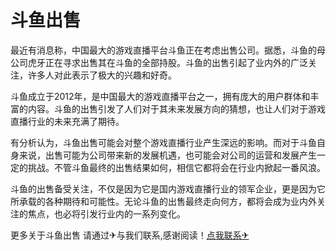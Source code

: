 # 斗鱼出售

最近有消息称，中国最大的游戏直播平台斗鱼正在考虑出售公司。据悉，斗鱼的母公司虎牙正在寻求出售其在斗鱼的全部持股。斗鱼的出售引起了业内外的广泛关注，许多人对此表示了极大的兴趣和好奇。

斗鱼成立于2012年，是中国最大的游戏直播平台之一，拥有庞大的用户群体和丰富的内容。斗鱼的出售引发了人们对于其未来发展方向的猜想，也让人们对于游戏直播行业的未来充满了期待。

有分析认为，斗鱼出售可能会对整个游戏直播行业产生深远的影响。而对于斗鱼自身来说，出售可能为公司带来新的发展机遇，也可能会对公司的运营和发展产生一定的挑战。不管斗鱼最终的出售结果如何，相信它都将会在行业内掀起一番风浪。

斗鱼的出售备受关注，不仅是因为它是国内游戏直播行业的领军企业，更是因为它所承载的各种期待和可能性。无论斗鱼的出售最终走向何方，都将会成为业内外关注的焦点，也必将引发行业内的一系列变化。

更多关于斗鱼出售 请通过✈与我们联系,感谢阅读！[点我联系✈](https://img.k02.cc)